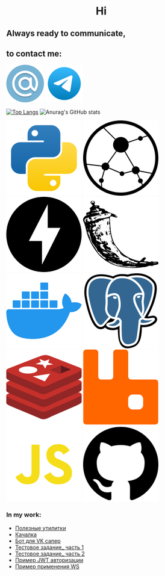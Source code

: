 # <p style="text-align: center"> Hi </p>

## Always ready to communicate,

## to contact me:

[![email.svg](src%2Femail.svg)](mailto:vivera83@yandex.ru)
[![telegram.svg](src%2Ftelegram.svg)](https://t.me/Vivera83)

[![Top Langs](https://github-readme-stats.vercel.app/api/top-langs/?username=vivera83&layout=donut&theme=dark&size_weight=0.5&count_weight=0.5&hide=html)](https://github.com/anuraghazra/github-readme-stats)
![Anurag's GitHub stats](https://github-readme-stats.vercel.app/api?username=vivera83&show_icons=true&theme=dark)

[![python](src%2Fpython.svg)](https://www.python.org/)
[![aiohttp.svg](src%2Faiohttp.svg)](https://docs.aiohttp.org/en/stable/)
[![fastapi.svg](src%2Ffastapi.svg)](https://fastapi.tiangolo.com/)
[![flask.svg](src%2Fflask.svg)](https://flask.palletsprojects.com/en/2.3.x/)
[![docker.svg](src%2Fdocker.svg)](https://www.docker.com/)
[![postgresql.svg](src%2Fpostgresql.svg)](https://www.postgresql.org/)
[![redis.svg](src%2Fredis.svg)](https://redis.io/)
[![rabbitmq.svg](src%2Frabbitmq.svg)](https://www.rabbitmq.com/)
[![javascript.svg](src%2Fjavascript.svg)](https://developer.mozilla.org/en-US/docs/Web/JavaScript)
[![github.svg](src%2Fgithub.svg)](https://github.com/)

[//]: # (https://simpleicons.org/?q=git)
[//]: # (https://www.svgrepo.com/vectors/email/4)

### In my work:

- [Полезные утилитки](https://github.com/VIVERA83/utitlites)
- [Качалка](https://github.com/VIVERA83/crawler)
- [Бот для VK сапер](https://github.com/VIVERA83/game_sapper)
- [Тестовое задание_ часть 1](https://github.com/VIVERA83/victorina_api)
- [Тестовое задание_ часть 2](https://github.com/VIVERA83/wav_to_mp3_api)
- [Пример JWT авторизации](https://github.com/VIVERA83/my_salary)
- [Пример применения WS](https://github.com/VIVERA83/derbit)

